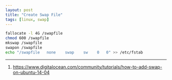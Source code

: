 ```yaml
---
layout: post
title: "Create Swap File"
tags: [linux, swap]
---
```


```bash
fallocate -l 4G /swapfile
chmod 600 /swapfile
mkswap /swapfile
swapon /swapfile
echo "/swapfile   none    swap    sw    0   0" >> /etc/fstab
```

---
1. <https://www.digitalocean.com/community/tutorials/how-to-add-swap-on-ubuntu-14-04>
